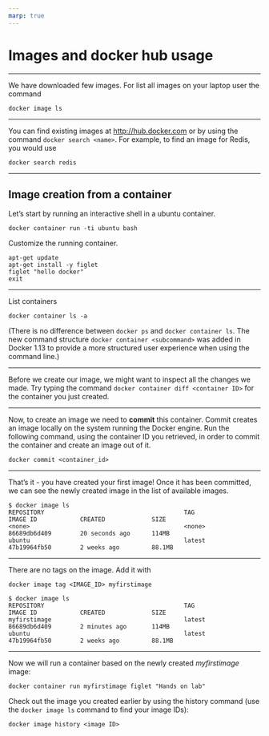```yaml
---
marp: true
---
```


# Images and docker hub usage

---

We have downloaded few images. For list all images on your laptop user the command

```
docker image ls
```

---

You can find existing images at http://hub.docker.com
or by using the command `docker search <name>`.
For example, to find an image for Redis, you would use

```
docker search redis
```

---

## Image creation from a container

Let’s start by running an interactive shell in a ubuntu container.

```
docker container run -ti ubuntu bash
```

Customize the running container.

```
apt-get update
apt-get install -y figlet
figlet "hello docker"
exit
```

---

List containers

```
docker container ls -a
```

(There is no difference between `docker ps` and `docker container ls`.
The new command structure `docker container <subcommand>` was added in Docker 1.13 to provide a more structured user experience when using the command line.)

---

Before we create our image, we might want to inspect all the changes we made.
Try typing the command `docker container diff <container ID>` for the container you just created.

---

Now, to create an image we need to **commit** this container.
Commit creates an image locally on the system running the Docker engine.
Run the following command, using the container ID you retrieved, in order to commit the container and create an image out of it.

```
docker commit <container_id>
```

---

That’s it - you have created your first image! Once it has been committed, we can see the newly created image in the list of available images.

```
$ docker image ls
REPOSITORY                                       TAG                 IMAGE ID            CREATED             SIZE
<none>                                           <none>              86689db6d409        20 seconds ago      114MB
ubuntu                                           latest              47b19964fb50        2 weeks ago         88.1MB
```

---

There are no tags on the image. Add it with

```
docker image tag <IMAGE_ID> myfirstimage
```

```
$ docker image ls
REPOSITORY                                       TAG                 IMAGE ID            CREATED             SIZE
myfirstimage                                     latest              86689db6d409        2 minutes ago       114MB
ubuntu                                           latest              47b19964fb50        2 weeks ago         88.1MB
```

---

Now we will run a container based on the newly created _myfirstimage_ image:

```
docker container run myfirstimage figlet "Hands on lab"
```

Check out the image you created earlier by using the history command (use the `docker image ls` command to find your image IDs):

```
docker image history <image ID>
```
